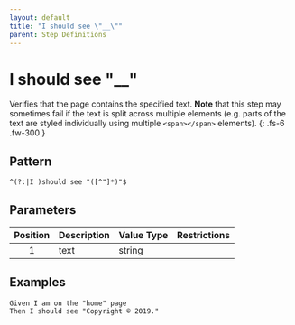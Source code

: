 ```yaml
---
layout: default
title: "I should see \"__\""
parent: Step Definitions
---
```


# I should see "\_\_"

Verifies that the page contains the specified text. **Note** that this step may sometimes fail if the text is split across multiple elements (e.g. parts of the text are styled individually using multiple `<span></span>` elements).
{: .fs-6 .fw-300 }

## Pattern

```
^(?:|I )should see "([^"]*)"$
```

## Parameters

| Position | Description | Value Type | Restrictions |
| :------: | ----------- | ---------- | ------------ |
|    1     | text        | string     |              |

## Examples

```gherkin
Given I am on the "home" page
Then I should see "Copyright © 2019."
```